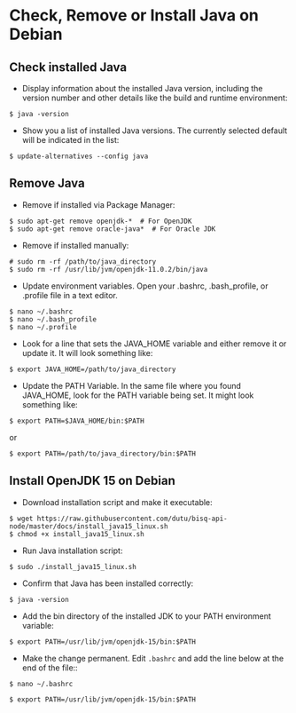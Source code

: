 # Check, Remove or Install Java on Debian

## Check installed Java 

* Display information about the installed Java version, including the version number and other details like the build and runtime environment:
```shell
$ java -version

```

* Show you a list of installed Java versions. The currently selected default will be indicated in the list:
```shell
$ update-alternatives --config java
```


## Remove Java

* Remove if installed via Package Manager:
```shell
$ sudo apt-get remove openjdk-*  # For OpenJDK
$ sudo apt-get remove oracle-java*  # For Oracle JDK
```

* Remove if installed manually:
```shell
# sudo rm -rf /path/to/java_directory
$ sudo rm -rf /usr/lib/jvm/openjdk-11.0.2/bin/java
```

* Update environment variables. Open your .bashrc, .bash_profile, or .profile file in a text editor.
```shell
$ nano ~/.bashrc
$ nano ~/.bash_profile
$ nano ~/.profile
```

* Look for a line that sets the JAVA_HOME variable and either remove it or update it. It will look something like:
```shell
$ export JAVA_HOME=/path/to/java_directory
```

* Update the PATH Variable. In the same file where you found JAVA_HOME, look for the PATH variable being set. It might look something like:
```shell
$ export PATH=$JAVA_HOME/bin:$PATH
```

or

```shell
$ export PATH=/path/to/java_directory/bin:$PATH
```


## Install OpenJDK 15 on Debian

* Download installation script and make it executable:
```shell
$ wget https://raw.githubusercontent.com/dutu/bisq-api-node/master/docs/install_java15_linux.sh
$ chmod +x install_java15_linux.sh
```

* Run Java installation script:
```shell
$ sudo ./install_java15_linux.sh
```

* Confirm that Java has been installed correctly:

```shell
$ java -version

```

* Add the bin directory of the installed JDK to your PATH environment variable:
```shell
$ export PATH=/usr/lib/jvm/openjdk-15/bin:$PATH
```

* Make the change permanent. Edit `.bashrc` and add the line below at the end of the file::
```shell
$ nano ~/.bashrc
```
    
```shell
$ export PATH=/usr/lib/jvm/openjdk-15/bin:$PATH
```
